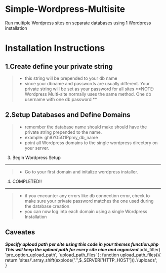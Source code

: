 Simple-Wordpress-Multisite
==========================

Run multiple Wordpress sites on separate databases using 1 Wordpress installation

Installation Instructions
=====================

1.Create define your private string
----------
> - this string will be prepended to your db name
> - since your dbname and passwords are usually different. Your private string will be set as your password for all sites
> **NOTE: Wordpress Multi-site normally uses the same method. One db username with one db password **

2.Setup Databases and Define Domains
---------

> - remember the database name should make should have the private string prepended to the name.
> - example: gh8YG5O1Ppmy_db_name
> - point all Wordpress domains to the single wordpress directory on your server.

3. Begin Wordpress Setup
---------

> - Go to your first domain and initalize wordpress installer.


4. COMPLETED!!
---------
>- if you encounter any errors like db connection error, check to make sure your private password matches the one used during the database creation.
>- you can now log into each domain using a single Wordpress Installation

Caveates
--------
***Specify upload path per site using this code in your themes function.php***
***This will keep the upload path for every site nice and organized***
    add_filter( 'pre_option_upload_path', 'upload_path_files' );
    function upload_path_files(){
     return 'sites/'.array_shift(explode(".",$_SERVER['HTTP_HOST'])).'/uploads';  
    }
